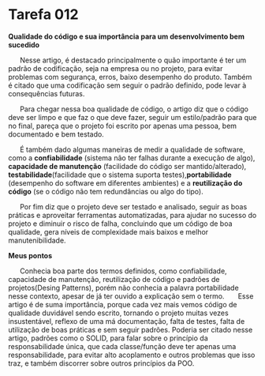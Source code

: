 # Tarefa 012 

**Qualidade do código e sua importância para um desenvolvimento bem sucedido**

&nbsp;&nbsp;&nbsp;&nbsp;&nbsp;&nbsp;Nesse artigo, é destacado principalmente o quão importante é ter um padrão de codificação, seja na empresa ou no projeto, para evitar problemas com segurança, erros, baixo desempenho do produto. Também é citado que uma codificação sem seguir o padrão definido, pode levar à consequências futuras.

&nbsp;&nbsp;&nbsp;&nbsp;&nbsp;&nbsp;Para chegar nessa boa qualidade de código, o artigo diz que o código deve ser limpo e que faz o que deve fazer, seguir um estilo/padrão para que no final, pareça que o projeto foi escrito por apenas uma pessoa, bem documentado e bem testado.

&nbsp;&nbsp;&nbsp;&nbsp;&nbsp;&nbsp;É também dado algumas maneiras de medir a qualidade de software, como a **confiabilidade** (sistema não ter falhas durante a execução de algo), **capacidade de manutenção** (facilidade do código ser mantido/alterado), **testabilidade**(facilidade que o sistema suporta testes),**portabilidade** (desempenho do software em diferentes ambientes) e a **reutilização do código** (se o código não tem redundâncias ou algo do tipo).

&nbsp;&nbsp;&nbsp;&nbsp;&nbsp;&nbsp;Por fim diz que o projeto deve ser testado e analisado, seguir as boas práticas e aproveitar ferramentas automatizadas, para ajudar no sucesso do projeto e diminuir o risco de falha, concluindo que um código de boa qualidade, gera níveis de complexidade mais baixos e melhor manutenibilidade.


**Meus pontos**

&nbsp;&nbsp;&nbsp;&nbsp;&nbsp;&nbsp;Conhecia boa parte dos termos definidos, como confiabilidade, capacidade de manutenção, reutilização de código e padrões de projetos(Desing Patterns), porém não conhecia a palavra portabilidade nesse contexto, apesar de já ter ouvido a explicação sem o termo.
&nbsp;&nbsp;&nbsp;&nbsp;&nbsp;&nbsp;Esse artigo é de suma importância, porque cada vez mais vemos código de qualidade duvidável sendo escrito, tornando o projeto muitas vezes insustentável, reflexo de uma má documentação, falta de testes, falta de utilização de boas práticas e sem seguir padrões. Poderia ser citado nesse artigo, padrões como o SOLID, para falar sobre o princípio da responsabilidade única, que cada classe/função deve ter apenas uma responsabilidade, para evitar alto acoplamento e outros problemas que isso traz, e também discorrer sobre outros princípios da POO.